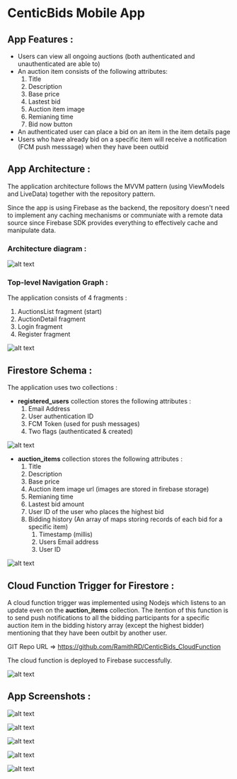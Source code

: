# CenticBids Mobile App

## App Features :

- Users can view all ongoing auctions (both authenticated and unauthenticated are able to)
- An auction item consists of the following attributes:
   1. Title
   2. Description
   3. Base price
   4. Lastest bid
   5. Auction item image
   6. Remianing time
   7. Bid now button    
- An authenticated user can place a bid on an item in the item details page
- Users who have already bid on a specific item will receive a notification (FCM push messsage) when they have been outbid
  
  
## App Architecture :

The application architecture follows the MVVM pattern (using ViewModels and LiveData) together with the repository pattern.

Since the app is using Firebase as the backend, the repository doesn't need to implement any caching mechanisms or communiate with a remote data source since Firebase SDK provides everything to effectively cache and manipulate data.


### Architecture diagram :

![alt text](doc_assets/centic_bid_app_arch.png "CenticBids App architecture")


### Top-level Navigation Graph :

The application consists of 4 fragments :

1. AuctionsList fragment (start)
2. AuctionDetail fragment
3. Login fragment
4. Register fragment

![alt text](doc_assets/navigation_graph.png "CenticBids Top-level Navigation Graph")



## Firestore Schema :

The application uses two collections :

- __registered_users__ collection stores the following attributes :
   1. Email Address
   2. User authentication ID
   3. FCM Token (used for push messages)
   4. Two flags (authenticated & created)

![alt text](doc_assets/registered_user_doc.png "registered_users collection structure")


- __auction_items__ collection stores the following attributes :
   1. Title
   2. Description
   3. Base price
   4. Auction item image url (images are stored in firebase storage)
   5. Remianing time
   6. Lastest bid amount
   7. User ID of the user who places the highest bid
   8. Bidding history (An array of maps storing records of each bid for a specific item)
      1.  Timestamp (millis)
      2.  Users Email address
      3.  User ID

![alt text](doc_assets/auction_item.doc.png "registered_users collection structure")



## Cloud Function Trigger for Firestore :

A cloud function trigger was implemented using Nodejs which listens to an update even on the __auction_items__ collection. The itention of this function is to send push notifications to all the bidding participants for a specific auction item in the bidding history array (except the highest bidder) mentioning that they have been outbit by another user. 

GIT Repo URL => https://github.com/RamithRD/CenticBids_CloudFunction

The cloud function is deployed to Firebase successfully.

![alt text](doc_assets/cloud_function_dashboard.png "Cloud Function Trigger for Firestore")


## App Screenshots :

![alt text](doc_assets/active_auctions_list.jpg "")

![alt text](doc_assets/bidding_screen.jpg "")

![alt text](doc_assets/sign_in_screen.jpg "")

![alt text](doc_assets/outbid_notification.jpg "")

![alt text](doc_assets/user_logged_in.jpg "")